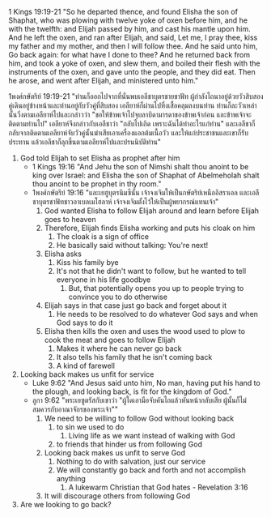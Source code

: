 1 Kings 19:19-21 "So he departed thence, and found Elisha the son of Shaphat, who was plowing with twelve yoke of oxen before him, and he with the twelfth: and Elijah passed by him, and cast his mantle upon him. And he left the oxen, and ran after Elijah, and said, Let me, I pray thee, kiss my father and my mother, and then I will follow thee. And he said unto him, Go back again: for what have I done to thee? And he returned back from him, and took a yoke of oxen, and slew them, and boiled their flesh with the instruments of the oxen, and gave unto the people, and they did eat. Then he arose, and went after Elijah, and ministered unto him."

1พงศ์กษัตริย์ 19:19-21 "ท่านก็ออกไปจากที่นั่นพบเอลีชาบุตรชายชาฟัท ผู้กำลังไถนาอยู่ด้วยวัวสิบสองคู่เดินอยู่ข้างหน้าและท่านอยู่กับวัวคู่ที่สิบสอง เอลียาห์ก็ผ่านไปทิ้งเสื้อคลุมลงบนท่าน ท่านก็ละวัวเหล่านั้นวิ่งตามเอลียาห์ไปและกล่าวว่า "ขอให้ข้าพเจ้าไปจุบลาบิดามารดาของข้าพเจ้าก่อน และข้าพเจ้าจะติดตามท่านไป" เอลียาห์จึงกล่าวกับเอลีชาว่า "กลับไปเถิด เพราะฉันได้ทำอะไรแก่ท่าน" และเอลีชาก็กลับจากติดตามเอลียาห์จับวัวคู่นั้นฆ่าเสียเอาเครื่องแอกต้มเนื้อวัว และให้แก่ประชาชนและเขาก็รับประทาน แล้วเอลีชาก็ลุกขึ้นตามเอลียาห์ไปและปรนนิบัติท่าน"

1. God told Elijah to set Elisha as prophet after him
	- 1 Kings 19:16 "And Jehu the son of Nimshi shalt thou anoint to be king over Israel: and Elisha the son of Shaphat of Abelmeholah shalt thou anoint to be prophet in thy room."
	- 1พงศ์กษัตริย์ 19:16 "และเยฮูบุตรนิมซีนั้น เจ้าจงเจิมให้เป็นกษัตริย์เหนืออิสราเอล และเอลีชาบุตรชาฟัทชาวอาเบลเมโฮลาห์ เจ้าจงเจิมตั้งไว้ให้เป็นผู้พยากรณ์แทนเจ้า"
		1. God wanted Elisha to follow Elijah around and learn before Elijah goes to heaven
		2. Therefore, Elijah finds Elisha working and puts his cloak on him
			1. The cloak is a sign of office
			2. He basically said without talking: You're next!
		3. Elisha asks
			1. Kiss his family bye
			2. It's not that he didn't want to follow, but he wanted to tell everyone in his life goodbye
				1. But, that potentially opens you up to people trying to convince you to do otherwise
		4. Elijah says in that case just go back and forget about it
			1. He needs to be resolved to do whatever God says and when God says to do it
		5. Elisha then kills the oxen and uses the wood used to plow to cook the meat and goes to follow Elijah
			1. Makes it where he can never go back
			2. It also tells his family that he isn't coming back
			3. A kind of farewell
2. Looking back makes us unfit for service
	- Luke 9:62 "And Jesus said unto him, No man, having put his hand to the plough, and looking back, is fit for the kingdom of God."
	- ลูกา 9:62 "พระเยซูตรัสกับเขาว่า "ผู้ใดเอามือจับคันไถแล้วหันหน้ากลับเสีย ผู้นั้นก็ไม่สมควรกับอาณาจักรของพระเจ้า""
		1. We need to be willing to follow God without looking back
			1. to sin we used to do
				1. Living life as we want instead of walking with God
			2. to friends that hinder us from following God
		2. Looking back makes us unfit to serve God
			1. Nothing to do with salvation, just our service
			2. We will constantly go back and forth and not accomplish anything
				1. A lukewarm Christian that God hates - Revelation 3:16
		3. It will discourage others from following God
3. Are we looking to go back?

